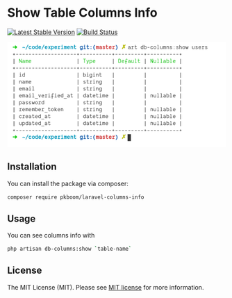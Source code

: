 # Show Table Columns Info

[![Latest Stable Version](https://poser.pugx.org/pkboom/laravel-calm/v/stable)](https://packagist.org/packages/pkboom/laravel-calm)
[![Build Status](https://travis-ci.com/pkboom/laravel-calm.svg?branch=master)](https://travis-ci.com/pkboom/laravel-calm)

<img src="/images/demo.png" width="600"  title="demo">

## Installation

You can install the package via composer:

```bash
composer require pkboom/laravel-columns-info
```

## Usage

You can see columns info with

```bash
php artisan db-columns:show `table-name`
```

## License

The MIT License (MIT). Please see [MIT license](http://opensource.org/licenses/MIT) for more information.
